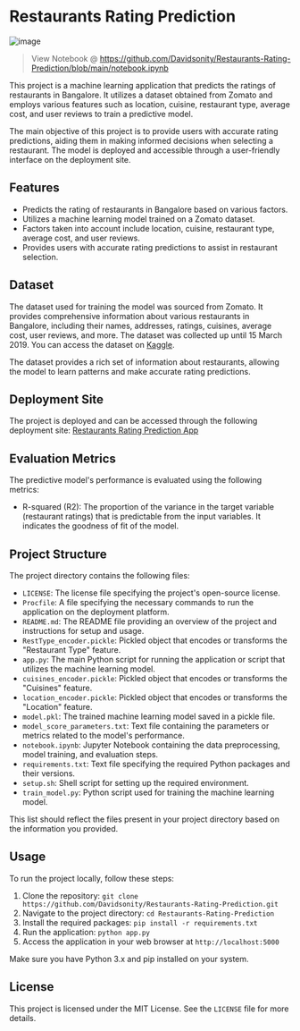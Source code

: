 # Restaurants Rating Prediction

![image](https://user-images.githubusercontent.com/96771321/191105903-96e9a07f-2a31-402c-953b-e078e863da20.png)

> View Notebook @ https://github.com/Davidsonity/Restaurants-Rating-Prediction/blob/main/notebook.ipynb

This project is a machine learning application that predicts the ratings of restaurants in Bangalore. It utilizes a dataset obtained from Zomato and employs various features such as location, cuisine, restaurant type, average cost, and user reviews to train a predictive model.

The main objective of this project is to provide users with accurate rating predictions, aiding them in making informed decisions when selecting a restaurant. The model is deployed and accessible through a user-friendly interface on the deployment site.

## Features

- Predicts the rating of restaurants in Bangalore based on various factors.
- Utilizes a machine learning model trained on a Zomato dataset.
- Factors taken into account include location, cuisine, restaurant type, average cost, and user reviews.
- Provides users with accurate rating predictions to assist in restaurant selection.

## Dataset
The dataset used for training the model was sourced from Zomato. It provides comprehensive information about various restaurants in Bangalore, including their names, addresses, ratings, cuisines, average cost, user reviews, and more. The dataset was collected up until 15 March 2019. You can access the dataset on [Kaggle](https://www.kaggle.com/datasets/himanshupoddar/zomato-bangalore-restaurants).

The dataset provides a rich set of information about restaurants, allowing the model to learn patterns and make accurate rating predictions.

## Deployment Site

The project is deployed and can be accessed through the following deployment site: [Restaurants Rating Prediction App](https://davidsonity-restaurants-rating-prediction-app-qsszth.streamlitapp.com/)

## Evaluation Metrics

The predictive model's performance is evaluated using the following metrics:

- R-squared (R2): The proportion of the variance in the target variable (restaurant ratings) that is predictable from the input variables. It indicates the goodness of fit of the model.

## Project Structure

The project directory contains the following files:

- `LICENSE`: The license file specifying the project's open-source license.
- `Procfile`: A file specifying the necessary commands to run the application on the deployment platform.
- `README.md`: The README file providing an overview of the project and instructions for setup and usage.
- `RestType_encoder.pickle`: Pickled object that encodes or transforms the "Restaurant Type" feature.
- `app.py`: The main Python script for running the application or script that utilizes the machine learning model.
- `cuisines_encoder.pickle`: Pickled object that encodes or transforms the "Cuisines" feature.
- `location_encoder.pickle`: Pickled object that encodes or transforms the "Location" feature.
- `model.pkl`: The trained machine learning model saved in a pickle file.
- `model_score_parameters.txt`: Text file containing the parameters or metrics related to the model's performance.
- `notebook.ipynb`: Jupyter Notebook containing the data preprocessing, model training, and evaluation steps.
- `requirements.txt`: Text file specifying the required Python packages and their versions.
- `setup.sh`: Shell script for setting up the required environment.
- `train_model.py`: Python script used for training the machine learning model.

This list should reflect the files present in your project directory based on the information you provided.
## Usage

To run the project locally, follow these steps:

1. Clone the repository: `git clone https://github.com/Davidsonity/Restaurants-Rating-Prediction.git`
2. Navigate to the project directory: `cd Restaurants-Rating-Prediction`
3. Install the required packages: `pip install -r requirements.txt`
4. Run the application: `python app.py`
5. Access the application in your web browser at `http://localhost:5000`

Make sure you have Python 3.x and pip installed on your system.

## License

This project is licensed under the MIT License. See the `LICENSE` file for more details.




